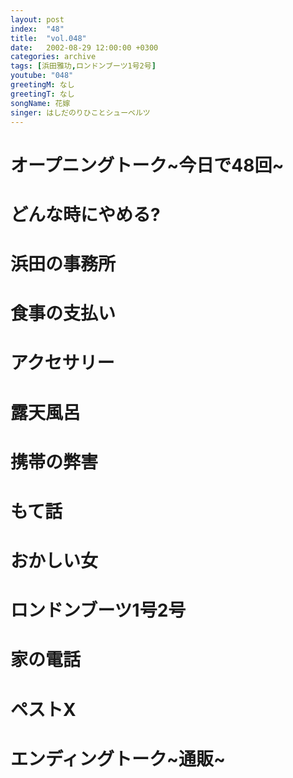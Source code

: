 ```yaml
---
layout: post
index:  "48"
title:  "vol.048"
date:   2002-08-29 12:00:00 +0300
categories: archive
tags: [浜田雅功,ロンドンブーツ1号2号]
youtube: "048"
greetingM: なし
greetingT: なし
songName: 花嫁
singer: はしだのりひことシューベルツ
---
```

# オープニングトーク~今日で48回~

# どんな時にやめる?

# 浜田の事務所

# 食事の支払い

# アクセサリー

# 露天風呂

# 携帯の弊害

# もて話

# おかしい女

# ロンドンブーツ1号2号

# 家の電話

# ペストX

# エンディングトーク~通販~
